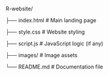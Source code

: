 R-website/

├── index.html # Main landing page

├── style.css # Website styling

├── script.js # JavaScript logic (if any)

├── images/ # Image assets

└── README.md # Documentation file
